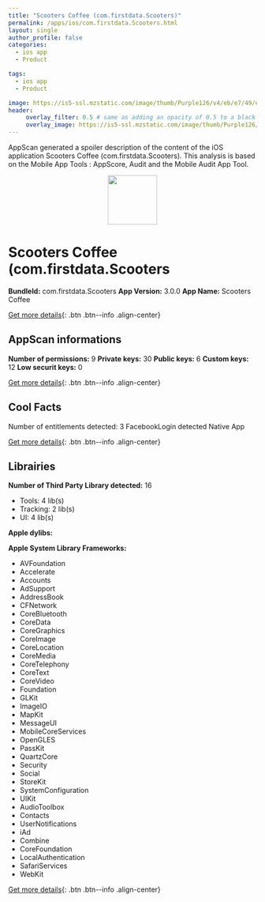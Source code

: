 ```yaml
---
title: "Scooters Coffee (com.firstdata.Scooters)"
permalink: /apps/ios/com.firstdata.Scooters.html
layout: single
author_profile: false
categories: 
  - ios app 
  - Product 

tags: 
  - ios app 
  - Product 

image: https://is5-ssl.mzstatic.com/image/thumb/Purple126/v4/eb/e7/49/ebe749e9-0dbe-cb4a-1f4d-d055da54fad2/AppIcon-1x_U007emarketing-0-5-0-85-220.png/512x512bb.jpg
header: 
     overlay_filter: 0.5 # same as adding an opacity of 0.5 to a black background
     overlay_image: https://is5-ssl.mzstatic.com/image/thumb/Purple126/v4/eb/e7/49/ebe749e9-0dbe-cb4a-1f4d-d055da54fad2/AppIcon-1x_U007emarketing-0-5-0-85-220.png/512x512bb.jpg
---
```

AppScan generated a spoiler description of the content of the iOS application Scooters Coffee (com.firstdata.Scooters). This analysis is based on the Mobile App Tools : AppScore, Audit and the Mobile Audit App Tool.

  
  
<div style="text-align: center;"><img src="https://is5-ssl.mzstatic.com/image/thumb/Purple126/v4/eb/e7/49/ebe749e9-0dbe-cb4a-1f4d-d055da54fad2/AppIcon-1x_U007emarketing-0-5-0-85-220.png/512x512bb.jpg" width="100" height="100"></div>  
  
# Scooters Coffee (com.firstdata.Scooters

**BundleId:** com.firstdata.Scooters
**App Version:** 3.0.0
**App Name:** Scooters Coffee


[Get more details](/pricing.html){: .btn .btn--info .align-center}  
  
## AppScan informations 

**Number of permissions:** 9
**Private keys:** 30
**Public keys:** 6
**Custom keys:** 12
**Low securit keys:** 0
  
[Get more details](/pricing.html){: .btn .btn--info .align-center}

## Cool Facts

Number of entitlements detected: 3
FacebookLogin detected
Native App
  
[Get more details](/pricing.html){: .btn .btn--info .align-center}

## Librairies 
**Number of Third Party Library detected:** 16
- Tools: 4 lib(s)
- Tracking: 2 lib(s)
- UI: 4 lib(s)

**Apple dylibs:**


**Apple System Library Frameworks:**
- AVFoundation
- Accelerate
- Accounts
- AdSupport
- AddressBook
- CFNetwork
- CoreBluetooth
- CoreData
- CoreGraphics
- CoreImage
- CoreLocation
- CoreMedia
- CoreTelephony
- CoreText
- CoreVideo
- Foundation
- GLKit
- ImageIO
- MapKit
- MessageUI
- MobileCoreServices
- OpenGLES
- PassKit
- QuartzCore
- Security
- Social
- StoreKit
- SystemConfiguration
- UIKit
- AudioToolbox
- Contacts
- UserNotifications
- iAd
- Combine
- CoreFoundation
- LocalAuthentication
- SafariServices
- WebKit


  
[Get more details](/pricing.html){: .btn .btn--info .align-center}

